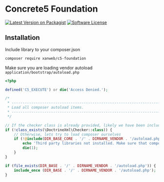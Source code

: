 # Concrete5 Foundation
[![Latest Version on Packagist](https://img.shields.io/packagist/v/xanweb/c5-foundation.svg?style=flat-square)](https://packagist.org/packages/xanweb/c5-foundation)
[![Software License](https://img.shields.io/badge/license-MIT-brightgreen.svg?style=flat-square)](LICENSE)

## Installation

Include library to your composer.json
```bash
composer require xanweb/c5-foundation
```

Make sure you are loading vendor autoload `application/bootstrap/autoload.php`
```php
<?php

defined('C5_EXECUTE') or die('Access Denied.');

/*
 * ----------------------------------------------------------------------------
 * Load all composer autoload items.
 * ----------------------------------------------------------------------------
 */

// If the checker class is already provided, likely we have been included in a separate composer project
if (!class_exists(\DoctrineXml\Checker::class)) {
    // Otherwise, lets try to load composer ourselves
    if (!@include(DIR_BASE_CORE . '/' . DIRNAME_VENDOR . '/autoload.php')) {
        echo 'Third party libraries not installed. Make sure that composer has required libraries in the concrete/ directory.';
        die(1);
    }
}

if (file_exists(DIR_BASE . '/' . DIRNAME_VENDOR . '/autoload.php')) {
    include_once (DIR_BASE . '/' . DIRNAME_VENDOR . '/autoload.php');
}
```
